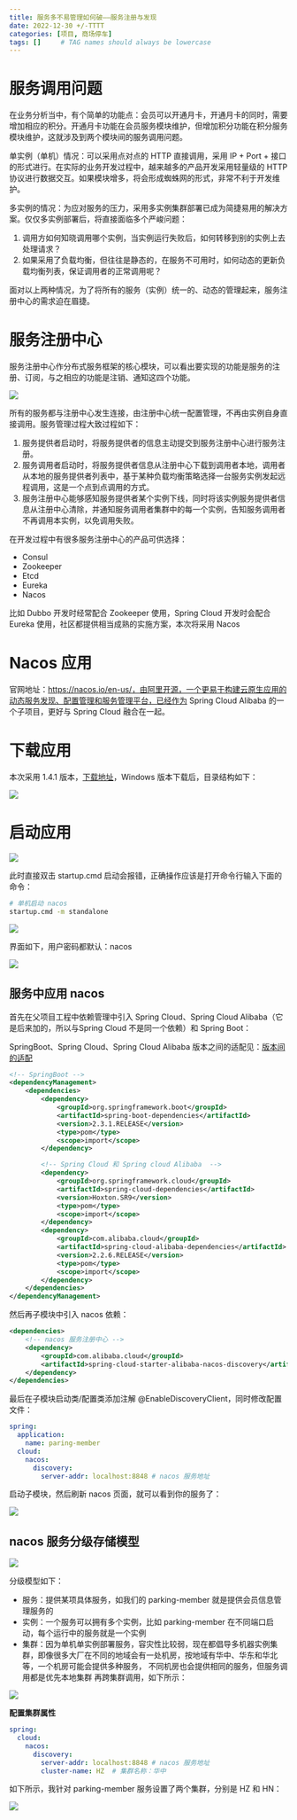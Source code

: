 ```yaml
---
title: 服务多不易管理如何破——服务注册与发现
date: 2022-12-30 +/-TTTT
categories: [项目, 商场停车]
tags: []     # TAG names should always be lowercase
---
```


# 服务调用问题
在业务分析当中，有个简单的功能点：会员可以开通月卡，开通月卡的同时，需要增加相应的积分。开通月卡功能在会员服务模块维护，但增加积分功能在积分服务模块维护，这就涉及到两个模块间的服务调用问题。

单实例（单机）情况：可以采用点对点的 HTTP 直接调用，采用 IP + Port + 接口的形式进行。在实际的业务开发过程中，越来越多的产品开发采用轻量级的 HTTP 协议进行数据交互。如果模块增多，将会形成蜘蛛网的形式，非常不利于开发维护。

多实例的情况：为应对服务的压力，采用多实例集群部署已成为简捷易用的解决方案。仅仅多实例部署后，将直接面临多个严峻问题：

1. 调用方如何知晓调用哪个实例，当实例运行失败后，如何转移到别的实例上去处理请求？
2. 如果采用了负载均衡，但往往是静态的，在服务不可用时，如何动态的更新负载均衡列表，保证调用者的正常调用呢？

面对以上两种情况，为了将所有的服务（实例）统一的、动态的管理起来，服务注册中心的需求迫在眉捷。

# 服务注册中心
服务注册中心作分布式服务框架的核心模块，可以看出要实现的功能是服务的注册、订阅，与之相应的功能是注销、通知这四个功能。

![](https://cdn.jsdelivr.net/gh/Casflawed/img-host@master/blog/202212301357777.png) 

所有的服务都与注册中心发生连接，由注册中心统一配置管理，不再由实例自身直接调用。服务管理过程大致过程如下：

1. 服务提供者启动时，将服务提供者的信息主动提交到服务注册中心进行服务注册。
2. 服务调用者启动时，将服务提供者信息从注册中心下载到调用者本地，调用者从本地的服务提供者列表中，基于某种负载均衡策略选择一台服务实例发起远程调用，这是一个点到点调用的方式。
3. 服务注册中心能够感知服务提供者某个实例下线，同时将该实例服务提供者信息从注册中心清除，并通知服务调用者集群中的每一个实例，告知服务调用者不再调用本实例，以免调用失败。

在开发过程中有很多服务注册中心的产品可供选择：

- Consul
- Zookeeper
- Etcd
- Eureka
- Nacos

比如 Dubbo 开发时经常配合 Zookeeper 使用，Spring Cloud 开发时会配合 Eureka 使用，社区都提供相当成熟的实施方案，本次将采用 Nacos

# Nacos 应用
官网地址：https://nacos.io/en-us/，由阿里开源，一个更易于构建云原生应用的动态服务发现、配置管理和服务管理平台，已经作为 Spring Cloud Alibaba 的一个子项目，更好与 Spring Cloud 融合在一起。

# 下载应用

本次采用 1.4.1 版本，[下载地址](https://github.com/alibaba/nacos/releases/tag/1.4.1)，Windows 版本下载后，目录结构如下：

![](https://cdn.jsdelivr.net/gh/Casflawed/img-host@master/blog/202212301605370.png)

# 启动应用

![](https://cdn.jsdelivr.net/gh/Casflawed/img-host@master/blog/202212301606052.png)

此时直接双击 startup.cmd 启动会报错，正确操作应该是打开命令行输入下面的命令：

```bash
# 单机启动 nacos
startup.cmd -m standalone
```

![](https://cdn.jsdelivr.net/gh/Casflawed/img-host@master/blog/202212301609570.png)

界面如下，用户密码都默认：nacos

![](https://cdn.jsdelivr.net/gh/Casflawed/img-host@master/blog/202212301610402.png)

## 服务中应用 nacos

首先在父项目工程中依赖管理中引入 Spring Cloud、Spring Cloud Alibaba（它是后来加的，所以与Spring Cloud 不是同一个依赖）和 Spring Boot：

SpringBoot、Spring Cloud、Spring Cloud Alibaba 版本之间的适配见：[版本间的适配](https://github.com/alibaba/spring-cloud-alibaba/wiki/%E7%89%88%E6%9C%AC%E8%AF%B4%E6%98%8E)

```xml
<!-- SpringBoot -->
<dependencyManagement>
    <dependencies>
        <dependency>
            <groupId>org.springframework.boot</groupId>
            <artifactId>spring-boot-dependencies</artifactId>
            <version>2.3.1.RELEASE</version>
            <type>pom</type>
            <scope>import</scope>  
        </dependency>

        <!-- Spring Cloud 和 Spring cloud Alibaba  -->
        <dependency>
            <groupId>org.springframework.cloud</groupId>
            <artifactId>spring-cloud-dependencies</artifactId>
            <version>Hoxton.SR9</version>
            <type>pom</type>
            <scope>import</scope>
        </dependency>
        <dependency>
            <groupId>com.alibaba.cloud</groupId>
            <artifactId>spring-cloud-alibaba-dependencies</artifactId>
            <version>2.2.6.RELEASE</version>
            <type>pom</type>
            <scope>import</scope>
        </dependency>
    </dependencies>
</dependencyManagement>
```

然后再子模块中引入 nacos 依赖：

```xml
<dependencies>
    <!-- nacos 服务注册中心 -->
    <dependency>
        <groupId>com.alibaba.cloud</groupId>
        <artifactId>spring-cloud-starter-alibaba-nacos-discovery</artifactId>
    </dependency>
</dependencies>
```

最后在子模块启动类/配置类添加注解 @EnableDiscoveryClient，同时修改配置文件：

```yml
spring:
  application:
    name: paring-member
  cloud:
    nacos:
      discovery:
        server-addr: localhost:8848 # nacos 服务地址
```

启动子模块，然后刷新 nacos 页面，就可以看到你的服务了：

![](https://cdn.jsdelivr.net/gh/Casflawed/img-host@master/blog/202212301619481.png)


## nacos 服务分级存储模型
![](https://cdn.jsdelivr.net/gh/Casflawed/img-host@master/blog/202212301647210.png)

分级模型如下：

- 服务：提供某项具体服务，如我们的 parking-member 就是提供会员信息管理服务的
- 实例：一个服务可以拥有多个实例，比如 parking-member 在不同端口启动，每个运行中的服务就是一个实例
- 集群：因为单机单实例部署服务，容灾性比较弱，现在都倡导多机器实例集群，即像很多大厂在不同的地域会有一处机房，按地域有华中、华东和华北等，一个机房可能会提供多种服务，
不同机房也会提供相同的服务，但服务调用都是优先本地集群 再跨集群调用，如下所示：

![](https://cdn.jsdelivr.net/gh/Casflawed/img-host@master/blog/202212301648846.png)


**配置集群属性**

```yml
spring:
  cloud:
    nacos:
      discovery:
        server-addr: localhost:8848 # nacos 服务地址
        cluster-name: HZ  # 集群名称：华中
```

如下所示，我针对 parking-member 服务设置了两个集群，分别是 HZ 和 HN：

![](https://cdn.jsdelivr.net/gh/Casflawed/img-host@master/blog/202212301656920.png)
